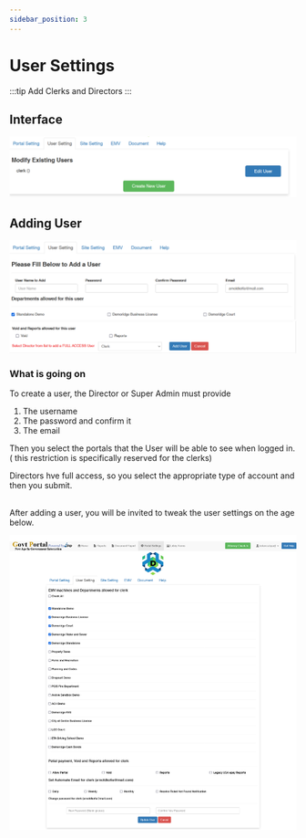 ```yaml
---
sidebar_position: 3
---
```


# User Settings

:::tip
Add Clerks and Directors
:::

## Interface

![](../../../static/img/userSettings.png)

## Adding User

![](../../../static/img/userAdd1.png)
![](../../../static/img/userAdd2.png)

### What is going on

To create a user, the Director or Super Admin must provide

<ol>

<li>The username </li>
<li>The password and confirm it </li>
<li>The email </li>

</ol>

Then you select the portals that the User will be able to see when logged in. ( this restriction is specifically reserved for the clerks)

Directors hve full access, so you select the appropriate type of account and then you submit.

<br/>
After adding a user, you will be invited to tweak the user settings on the age below.

![](../../../static/img/userAddSettings.png)
